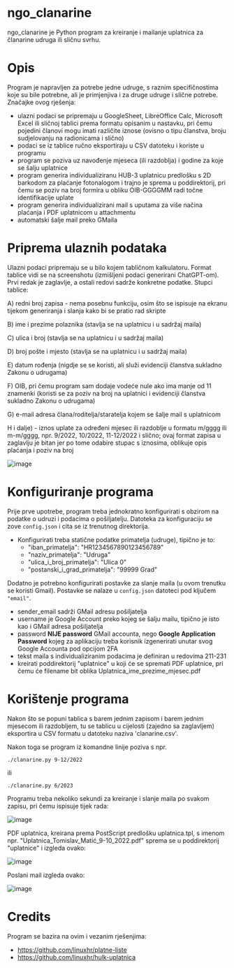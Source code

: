 # ngo_clanarine

ngo_clanarine je Python program za kreiranje i mailanje uplatnica za članarine udruga ili sličnu svrhu.

# Opis

Program je napravljen za potrebe jedne udruge, s raznim specifičnostima koje su bile potrebne, ali je primjenjiva i za druge udruge i slične potrebe. Značajke ovog rješenja:
* ulazni podaci se pripremaju u GoogleSheet, LibreOffice Calc, Microsoft Excel ili sličnoj tablici prema formatu opisanim u nastavku, pri čemu pojedini članovi mogu imati različite iznose (ovisno o tipu članstva, broju sudjelovanju na radionicama i slično)
* podaci se iz tablice ručno eksportiraju u CSV datoteku i koriste u programu
* program se poziva uz navođenje mjeseca (ili razdoblja) i godine za koje se šalju uplatnice
* program generira individualiziranu HUB-3 uplatnicu predlošku s 2D barkodom za plaćanje fotonalogom i trajno je sprema u poddirektorij, pri čemu se poziv na broj formira u obliku OIB-GGGGMM radi točne identifikacije uplate
* program generira individualizirani mail s uputama za više načina plaćanja i PDF uplatnicom u attachmentu
* automatski šalje mail preko GMaila

# Priprema ulaznih podataka

Ulazni podaci pripremaju se u bilo kojem tabličnom kalkulatoru. Format tablice vidi se na screenshotu (izmišljeni podaci generirani ChatGPT-om). Prvi redak je zaglavlje, a ostali redovi sadrže konkretne podatke. Stupci tablice:

A) redni broj zapisa - nema posebnu funkciju, osim što se ispisuje na ekranu tijekom generiranja i slanja kako bi se pratio rad skripte

B) ime i prezime polaznika (stavlja se na uplatnicu i u sadržaj maila)

C) ulica i broj (stavlja se na uplatnicu i u sadržaj maila)

D) broj pošte i mjesto (stavlja se na uplatnicu i u sadržaj maila)

E) datum rođenja (nigdje se se koristi, ali služi evidenciji članstva sukladno Zakonu o udrugama)

F) OIB, pri čemu program sam dodaje vodeće nule ako ima manje od 11 znamenki (koristi se za poziv na broj na uplatnici i evidenciji članstva sukladno Zakonu o udrugama)

G) e-mail adresa člana/roditelja/staratelja kojem se šalje mail s uplatnicom

H i dalje) - iznos uplate za određeni mjesec ili razdoblje u formatu m/gggg ili m-m/gggg, npr. 9/2022, 10/2022, 11-12/2022 i slično; ovaj format zapisa u zaglavlju je bitan jer po tome odabire stupac s iznosima, oblikuje opis plaćanja i poziv na broj

![image](https://github.com/igustin/ngo_clanarine/assets/1834262/a947136e-6c89-46bb-a278-bd09a6ec9e86)

# Konfiguriranje programa

Prije prve upotrebe, program treba jednokratno konfigurirati s obzirom na podatke o udruzi i podacima o pošiljatelju. Datoteka za konfiguraciju se zove `config.json` i cita se iz trenutnog direktorija.

* Konfigurirati treba statične podatke primatelja (udruge), tipično je to:
  * "iban_primatelja": "HR1234567890123456789"
  * "naziv_primatelja": "Udruga"
  * "ulica_i_broj_primatelja": "Ulica 0"
  * "postanski_i_grad_primatelja": "99999 Grad"

Dodatno je potrebno konfigurirati postavke za slanje maila (u ovom
trenutku se koristi Gmail). Postavke se nalaze u `config.json` datoteci pod ključem
`"email"`.
* sender_email sadrži GMail adresu pošiljatelja
* username je Google Account preko kojeg se šalju mailu, tipično je isto kao i GMail adresa pošiljatelja
* password **NIJE password** GMail accounta, nego **Google Application Password** kojeg za aplikaciju treba korisnik izgenerirati unutar svog Google Accounta pod opcijom 2FA
* tekst maila s individualiziranim podacima je definiran u redovima 211-231
* kreirati poddirektorij "uplatnice" u koji će se spremati PDF uplatnice, pri čemu će filename bit oblika Uplatnica_ime_prezime_mjesec.pdf

# Korištenje programa

Nakon što se popuni tablica s barem jednim zapisom i barem jednim mjesecom ili razdobljem, tu se tablicu u cijelosti (zajedno sa zaglavljem) eksportira u CSV formatu u datoteku naziva 'clanarine.csv'.

Nakon toga se program iz komandne linije poziva s npr.

```
./clanarine.py 9-12/2022
```

ili

```
./clanarine.py 6/2023
```

Programu treba nekoliko sekundi za kreiranje i slanje maila po svakom zapisu, pri čemu ispisuje tijek rada:

![image](https://github.com/igustin/ngo_clanarine/assets/1834262/0ec384fa-ee70-481b-9334-ebc241b2874c)

PDF uplatnica, kreirana prema PostScript predlošku uplatnica.tpl, s imenom npr. "Uplatnica_Tomislav_Matić_9-10_2022.pdf" sprema se u poddirektorij "uplatnice" i izgleda ovako:

![image](https://github.com/igustin/ngo_clanarine/assets/1834262/d6643821-7db8-4db4-917a-0d3e32e3dfa2)

Poslani mail izgleda ovako:

![image](https://github.com/igustin/ngo_clanarine/assets/1834262/11d7f138-940e-44fc-a3fe-5e0ddbb3bf4a)

# Credits

Program se bazira na ovim i vezanim rješenjima:
* https://github.com/linuxhr/platne-liste
* https://github.com/linuxhr/hulk-uplatnica

